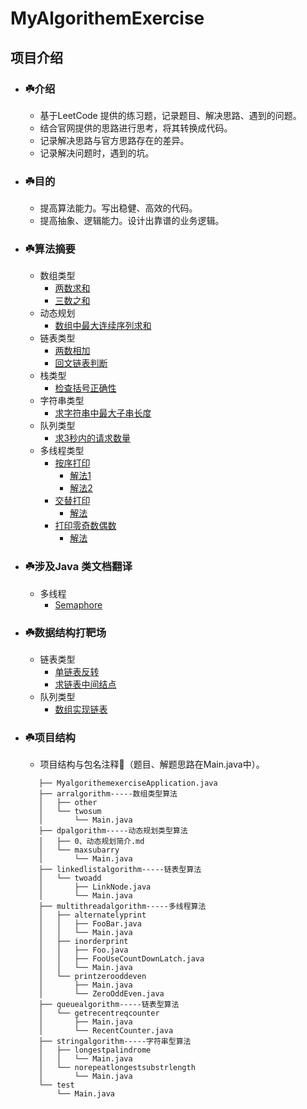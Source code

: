 # MyAlgorithemExercise

## 项目介绍
* ### ☘️介绍
     * 基于LeetCode 提供的练习题，记录题目、解决思路、遇到的问题。
     * 结合官网提供的思路进行思考，将其转换成代码。
     * 记录解决思路与官方思路存在的差异。
     * 记录解决问题时，遇到的坑。
        
* ### ☘️目的
     * 提高算法能力。写出稳健、高效的代码。
     * 提高抽象、逻辑能力。设计出靠谱的业务逻辑。 
     
* ### ☘️算法摘要
     * 数组类型
        * [两数求和](src/main/java/com/zhengjianbin/algorithm/arralgorithm/twosum/Main.java)
        * [三数之和](src/main/java/com/zhengjianbin/algorithm/arralgorithm/threesum/Main.java)     
     * 动态规划
        * [数组中最大连续序列求和](src/main/java/com/zhengjianbin/algorithm/dpalgorithm/maxsubarry/Main.java)
     * 链表类型
        * [两数相加](src/main/java/com/zhengjianbin/algorithm/linkedlistalgorithm/twoadd/Main.java)
        * [回文链表判断](src/main/java/com/zhengjianbin/algorithm/linkedlistalgorithm/ispalindrome/Main.java)
     * 栈类型
        * [检查括号正确性](src/main/java/com/zhengjianbin/algorithm/stackalgorithm/bracketvaild/BracketVaild.java)
     * 字符串类型
        * [求字符串中最大子串长度](src/main/java/com/zhengjianbin/algorithm/stringalgorithm/norepeatlongestsubstrlength/Main.java)
     * 队列类型
        * [求3秒内的请求数量](src/main/java/com/zhengjianbin/algorithm/queuealgorithm/getrecentreqcounter/Main.java)
     * 多线程类型
         * [按序打印](src/main/java/com/zhengjianbin/algorithm/multithreadalgorithm/inorderprint/Main.java)
            * [解法1](src/main/java/com/zhengjianbin/algorithm/multithreadalgorithm/inorderprint/Foo.java)
            * [解法2](src/main/java/com/zhengjianbin/algorithm/multithreadalgorithm/inorderprint/FooUseCountDownLatch.java)
         * [交替打印](src/main/java/com/zhengjianbin/algorithm/multithreadalgorithm/alternatelyprint/Main.java) 
            * [解法](src/main/java/com/zhengjianbin/algorithm/multithreadalgorithm/alternatelyprint/FooBar.java)
         * [打印零奇数偶数](src/main/java/com/zhengjianbin/algorithm/multithreadalgorithm/printzerooddeven/Main.java)
            * [解法](src/main/java/com/zhengjianbin/algorithm/multithreadalgorithm/printzerooddeven/ZeroOddEven.java)

* ### ☘️涉及Java 类文档翻译
     * 多线程
       * [Semaphore](src/main/java/com/zhengjianbin/translation/multithread/Semaphore.md)

* ### ☘️数据结构打靶场
     * 链表类型
       * [单链表反转](src/main/java/com/zhengjianbin/datastructure/linknode/linknodereverse/Main.java)
       * [求链表中间结点](src/main/java/com/zhengjianbin/datastructure/linknode/linknodemiddle/Main.java)
     * 队列类型
       * [数组实现链表](src/main/java/com/zhengjianbin/datastructure/queue/arrqueue/ArrayQueue.java)
* ### ☘️项目结构
     * 项目结构与包名注释🌴（题目、解题思路在Main.java中）。
     ```
        ├── MyalgorithemexerciseApplication.java
        ├── arralgorithm-----数组类型算法
        │   ├── other
        │   └── twosum
        │       └── Main.java
        ├── dpalgorithm-----动态规划类型算法
        │   ├── 0、动态规划简介.md
        │   └── maxsubarry
        │       └── Main.java
        ├── linkedlistalgorithm-----链表型算法
        │   └── twoadd
        │       ├── LinkNode.java
        │       └── Main.java
        ├── multithreadalgorithm-----多线程算法
        │   ├── alternatelyprint
        │   │   ├── FooBar.java
        │   │   └── Main.java
        │   ├── inorderprint
        │   │   ├── Foo.java
        │   │   ├── FooUseCountDownLatch.java
        │   │   └── Main.java
        │   └── printzerooddeven
        │       ├── Main.java
        │       └── ZeroOddEven.java
        ├── queuealgorithm-----链表型算法
        │   └── getrecentreqcounter
        │       ├── Main.java
        │       └── RecentCounter.java
        ├── stringalgorithm-----字符串型算法
        │   ├── longestpalindrome
        │   │   └── Main.java
        │   └── norepeatlongestsubstrlength
        │       └── Main.java
        └── test
            └── Main.java
     ```  
